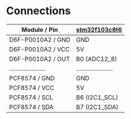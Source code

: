 # Connections

| **Module / Pin**	| **[stm32f103c8t6](https://github.com/pmamonov/stm32f103c8t6/raw/xenomon/STM32_Min_System_Dev_Board.pdf)**	|
|-----------------------|-----------------------|
| D6F-P0010A2 / GND	| GND			|
| D6F-P0010A2 / VCC	| 5V			|
| D6F-P0010A2 / OUT	| B0 (ADC12_8)		|
|.......................|.......................|
| PCF8574 / GND		| GND			|
| PCF8574 / VCC		| 5V			|
| PCF8574 / SCL		| B6 (I2C1_SCL)		|
| PCF8574 / SDA		| B7 (I2C1_SDA)		|
